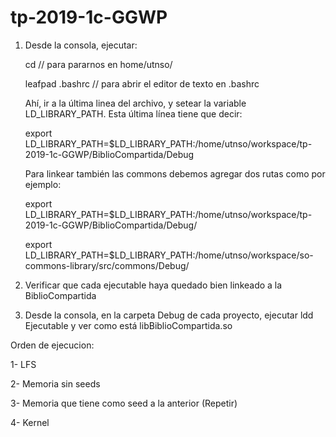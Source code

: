 # tp-2019-1c-GGWP

1) Desde la consola, ejecutar:

	cd         		// para pararnos en home/utnso/
	
	leafpad .bashrc		// para abrir el editor de texto en .bashrc
	
	Ahí, ir a la última linea del archivo, y setear la variable LD_LIBRARY_PATH. Esta última línea tiene que decir:
	
	 export LD_LIBRARY_PATH=$LD_LIBRARY_PATH:/home/utnso/workspace/tp-2019-1c-GGWP/BiblioCompartida/Debug

	Para linkear también las commons debemos agregar dos rutas como por ejemplo:
	
	export LD_LIBRARY_PATH=$LD_LIBRARY_PATH:/home/utnso/workspace/tp-2019-1c-GGWP/BiblioCompartida/Debug/
	
	export LD_LIBRARY_PATH=$LD_LIBRARY_PATH:/home/utnso/workspace/so-commons-library/src/commons/Debug/
	
2) Verificar que cada ejecutable haya quedado bien linkeado a la BiblioCompartida

3) Desde la consola, en la carpeta Debug de cada proyecto, ejecutar ldd Ejecutable y ver como está libBiblioCompartida.so

Orden de ejecucion:

1- LFS

2- Memoria sin seeds

3- Memoria que tiene como seed a la anterior (Repetir)

4- Kernel
